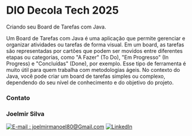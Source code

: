 # DIO Decola Tech 2025

Criando seu Board de Tarefas com Java.

Um Board de Tarefas com Java é uma aplicação que permite gerenciar e organizar atividades ou tarefas de forma visual. Em um board, as tarefas são representadas por cartões que podem ser movidos entre diferentes etapas ou categorias, como "A Fazer" (To Do), "Em Progresso" (In Progress) e "Concluídas" (Done), por exemplo. Esse tipo de ferramenta é muito útil para quem trabalha com metodologias ágeis.
No contexto do Java, você pode criar um board de tarefas simples ou complexo, dependendo do seu nível de conhecimento e do objetivo do projeto.

### Contato

### Joelmir Silva

[![E-mail : joelmirmanoel80@Gmail.com](https://img.shields.io/badge/-Email-000?style=for-the-badge&logo=microsoft-outlook&logoColor=E94D5F)](joelmirmanoel80@gmail.com)
[![LinkedIn](https://img.shields.io/badge/-LinkedIn-000?style=for-the-badge&logo=linkedin&logoColor=30A3DC)](https://www.linkedin.com/in/joelmir-silva-451052134/)
